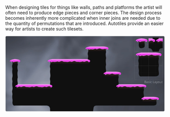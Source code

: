 When designing tiles for things like walls, paths and platforms the artist will often need
to produce edge pieces and corner pieces. The design process becomes inherently more
complicated when inner joins are needed due to the quantity of permutations that are
introduced. Autotiles provide an easier way for artists to create such tilesets.

![](../img/autotile/autotile-example.jpg)

